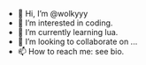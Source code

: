 - 👋 Hi, I’m @wolkyyy
- 👀 I’m interested in coding.
- 🌱 I’m currently learning lua.
- 💞️ I’m looking to collaborate on ...
- 📫 How to reach me: see bio.

<!---
wolkyyy/wolkyyy is a ✨ special ✨ repository because its `README.md` (this file) appears on your GitHub profile.
You can click the Preview link to take a look at your changes.
--->
